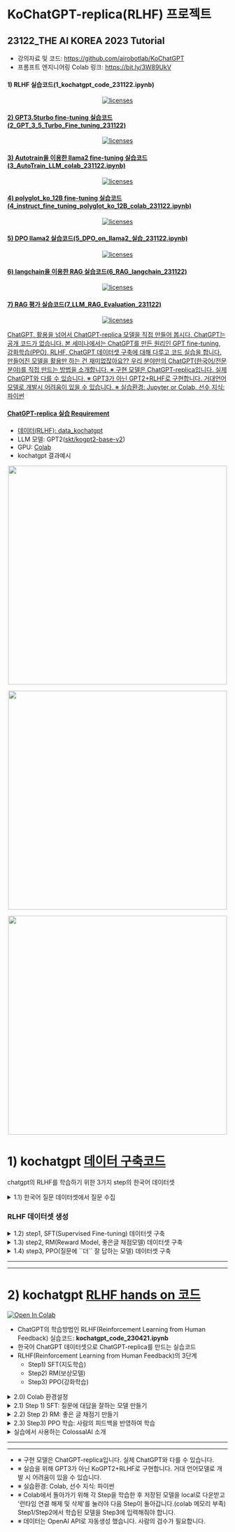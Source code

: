 # KoChatGPT-replica(RLHF) 프로젝트

## 23122_THE AI KOREA 2023 Tutorial
- 강의자료 및 코드: https://github.com/airobotlab/KoChatGPT
- 프롬프트 엔지니어링 Colab 링크: https://bit.ly/3W89UkV

#### 1) RLHF 실습코드(1_kochatgpt_code_231122.ipynb)
<p align="center">
  <a href="https://colab.research.google.com/drive/1_aws1VolXkvd4xIrFExTdc3qd1hm7nNv?usp=sharing">
    <img alt="licenses" src="https://colab.research.google.com/assets/colab-badge.svg"></a>
  <a href="https://github.com/airobotlab/KoChatGPT/stargazers">
</p>

#### 2) GPT3.5turbo fine-tuning 실습코드(2_GPT_3_5_Turbo_Fine_tuning_231122)
<p align="center">
  <a href="https://colab.research.google.com/drive/1qcznV7x6awwn2kDThQ0HM6uPUuD7BeaN?usp=sharing">
    <img alt="licenses" src="https://colab.research.google.com/assets/colab-badge.svg"></a>
  <a href="https://github.com/airobotlab/KoChatGPT/stargazers">
</p>


#### 3) Autotrain을 이용한 llama2 fine-tuning 실습코드(3_AutoTrain_LLM_colab_231122.ipynb)
<p align="center">
  <a href="https://colab.research.google.com/drive/1QXqPVg2P7Im9A7vJsBQpzBqsRsYbzXPD?usp=sharing">
    <img alt="licenses" src="https://colab.research.google.com/assets/colab-badge.svg"></a>
  <a href="https://github.com/airobotlab/KoChatGPT/stargazers">
</p>


#### 4) polyglot_ko_12B fine-tuning 실습코드(4_instruct_fine_tuning_polyglot_ko_12B_colab_231122.ipynb)
<p align="center">
  <a href="https://colab.research.google.com/drive/1SH81IOt4NYOaKVrL5Sa2tt_HeQqduU71?usp=sharing">
    <img alt="licenses" src="https://colab.research.google.com/assets/colab-badge.svg"></a>
  <a href="https://github.com/airobotlab/KoChatGPT/stargazers">
</p>


#### 5) DPO llama2 실습코드(5_DPO_on_llama2_실습_231122.ipynb)
<p align="center">
  <a href="https://colab.research.google.com/drive/1ccQy4wrbzCWQYBvNU1Zvv9HoXM6yiUKt?usp=sharing">
    <img alt="licenses" src="https://colab.research.google.com/assets/colab-badge.svg"></a>
  <a href="https://github.com/airobotlab/KoChatGPT/stargazers">
</p>


#### 6) langchain을 이용한 RAG 실습코드(6_RAG_langchain_231122)
<p align="center">
  <a href="https://colab.research.google.com/drive/1HkhOK7gec-M_QqREj_L_cC36Do3g0QpA?usp=sharing">
    <img alt="licenses" src="https://colab.research.google.com/assets/colab-badge.svg"></a>
  <a href="https://github.com/airobotlab/KoChatGPT/stargazers">
</p>


#### 7) RAG 평가 실습코드(7_LLM_RAG_Evaluation_231122)
<p align="center">
  <a href="https://colab.research.google.com/drive/1mNwADnoDf5giPb4rh2abJFwIDAlCYlGT?usp=sharing">
    <img alt="licenses" src="https://colab.research.google.com/assets/colab-badge.svg"></a>
  <a href="https://github.com/airobotlab/KoChatGPT/stargazers">
</p>


ChatGPT. 활용을 넘어서 ChatGPT-replica 모델을 직접 만들어 봅시다. ChatGPT는 공개 코드가 없습니다. 본 세미나에서는 ChatGPT를 만든 원리인 GPT fine-tuning, 강화학습(PPO), RLHF, ChatGPT 데이터셋 구축에 대해 다루고 코드 실습을 합니다. 만들어진 모델을 활용만 하는 건 재미없잖아요?? 우리 분야만의 ChatGPT(한국어/전문분야)를 직접 만드는 방법을 소개합니다.
  ※ 구현 모델은 ChatGPT-replica입니다. 실제 ChatGPT와 다를 수 있습니다.
  ※ GPT3가 아닌 GPT2+RLHF로 구현합니다. 거대언어모델로 개발시 어려움이 있을 수 있습니다.
  ※ 실습환경: Jupyter or Colab, 선수 지식: 파이썬

####  ChatGPT-replica 실습 Requirement
- 데이터(RLHF): [data_kochatgpt](data_kochatgpt)
- LLM 모델: GPT2([skt/kogpt2-base-v2](https://github.com/SKT-AI/KoGPT2))
- GPU: [Colab](https://colab.research.google.com/?hl=ko)
- kochatgpt 결과예시
<p align="center">
  <img src="img/kochatgpt_output_2.JPG" width="500">
</p>
<p align="center">
  <img src="img/kochatgpt_output_3.JPG" width="500">
</p>
<p align="center">  
  <img src="img/kochatgpt_output_1.JPG" width="500">
</p>
  
# 1) kochatgpt [데이터 구축코드](https://github.com/airobotlab/KoChatGPT/blob/main/kochatgpt_data_230320.ipynb)
chatgpt의 RLHF를 학습하기 위한 3가지 step의 한국어 데이터셋

<details>
  <summary> 1.1) 한국어 질문 데이터셋에서 질문 수집</summary>
  
- **data_kochatgpt/kochatgpt_seed_data.txt** : 한국어 질문 수집 데이터셋 
    - 예시
```
불고기용 고기 한우에요?
쓰던 앱이 유료로 전환됐어
여친이랑 다툼
술 먹고 싶어
잊고싶다.
입냄새 안나나?
새로운 사랑은 찾아와
이명박 대통형은 어느 경축사를 통해 집권 후반기 국정운영에 대한 언급을 하였나?
금액은 얼마에요
리처드 닉슨이 43대 부통령직을 수행한 년도는?
```
- 출처
    - [data1, ChatbotData/11824문장](https://github.com/songys/Chatbot_data/blob/master/ChatbotData.csv)
    - [data2, AI허브_한국어 대화/49711문장](https://aihub.or.kr/aihubdata/data/view.do?currMenu=115&topMenu=100&aihubDataSe=realm&dataSetSn=116)
    - [data3, AI허브_일반상식/100268](https://aihub.or.kr/aihubdata/data/view.do?currMenu=115&topMenu=100&aihubDataSe=realm&dataSetSn=106)
    - [data4, KorQuad/5774](https://korquad.github.io/KorQuad%201.0/)  
    - 4가지 데이터셋에서 총 167,577 질문셋 수집
    - 12,000개 질문 랜덤 추출
</details>


### RLHF 데이터셋 생성

<details>
  <summary> 1.2)  step1, SFT(Supervised Fine-tuning) 데이터셋 구축</summary>
  
###### 1.2.1) 한국어 QA 데이터셋의 질문으로 답변 자동 생성(ChatGPT): 12,000개
- SFT 데이터: [**data_kochatgpt/kochatgpt_1_SFT.jsonl**](https://github.com/airobotlab/KoChatGPT/data_kochatgpt/kochatgpt_1_SFT.jsonl)
- 다음 단어만 잘 생성하는 모델에서 질문에 '잘' 대답하는 모델 만들기
- Human labling이 필요하지만 ChatGPT 이용
- 질문을 입력으로 주고 ChatGPT로 답변 자동생성
- 데이터셋 예시

<img src="img/data_img_1.JPG" width="500">

```json
{
    "prompt": "술 먹고 싶어",
    "completion": "'술은 알코올이 함유된 음료수이며, 건강에 나쁜 영향을 미칠 수 있습니다. 따라서 술을 마시기 전에 본인의 건강 상태와 함께 적당한 양을 마시는 것이 중요합니다. 술을 마시기 전에 반드시 20세 이상인지 확인하시고, 규정된 양 이내에서 적절하게 즐기시길 바랍니다. 또한 술을 마시고 운전하는 것은 절대 금지하시기 바랍니다.",
    "tokens": 189
},
```

###### 1.2.2) langchain을 이용한 채팅데이터 자동생성(ChatGPT): 439개
- SFT 데이터: [**data_kochatgpt/kochatgpt_1_SFT_conversation.jsonl**](https://github.com/airobotlab/KoChatGPT/data_kochatgpt/kochatgpt_1_SFT_conversation.jsonl) : 한국어 질문 수집 데이터셋 
- 다음 단어만 잘 생성하는 모델에서 질문에 '잘' 대답하는 모델 만들기
- ChatGPT로 사람과 AI가 대화를 주고받는 채팅 데이터 생성
- 데이터셋 예시
```
<<start conversation>>
<사람>: 그렇군요. 무엇에 대해 이야기하고 싶으세요?
<챗봇>: 궁금하신 주제에 대해 이야기하고 싶으신가요? 예를 들어 여행, 식품, 스포츠, 등등 다양한 토론에 참여할 수 있습니다.
<사람>: 그래서 스포츠에 대해 이야기해볼까요?
<챗봇>: 그렇습니다. 스포츠에 대해 말씀하시겠습니까? 스포츠는 다양한 종목과 관련된 주제로 비슷한 경기를 비교하거나 새로운 경기를 분석할 수 있습니다. 또한 스포츠 관련 소식과 업데이트 등을 제공할 수 있습니다.
<사람>: 괜찮습니다. 소식이나 업데이트는 어떻게 받을 수 있나요?
<챗봇>: 귀하는 스포츠 관련 소식과 업데이트를 접할 수 있는 다양한 방법을 사용할 수 있습니다. 예를 들면 스포츠 사이트, 스포츠 앱, 스포츠 유튜브 채널 등을 통해 스포츠 소식과 업데이트를 받을 수 있습니다. 또한 소셜 미디어에서도 스포츠 소식과 업데이트를 받을 수 있습니다.
<사람>: 감사합니다. 이제 스포츠 소식과 업데이트를 받아볼 준비가 되었습니다.
<챗봇>: 그렇게 되었군요. 스포츠 소식과 업데이트를 받기 위해 귀하가 해야 할 준비는 무엇인가요? 스포츠 사이트, 스포츠 앱, 스포츠 유튜브 채널, 소셜 미디어 등을 통해 스포츠 소식과 업데이트를 받기 위해 준비해야 합니다.
```

</details>

<details>
  <summary> 1.3)  step2, RM(Reward Model, 좋은글 채점모델) 데이터셋 구축</summary>

- RM 데이터: [**data_kochatgpt/kochatgpt_2_RM.jsonl**](https://github.com/airobotlab/KoChatGPT/data_kochatgpt/kochatgpt_2_RM.jsonl): 10,220개
- Ranking 데이터가 필요하므로 동일한 prompt에 대해 각기 다른 3가지 답변 자동 생성
    - 1) ChatGPT로 생성
    - 2) GPT3로 생성('text-davinci-003')
    - 3) GPT3로 생성('text-ada-001')
- ChatGPT > GPT3-davinci > GPT3-ada 순으로 랜덤하게 섞은 후 ranking 자동 생성
- 데이터셋 예시
```
[
    {
        "prompt": "번디는 자신이 탐정잡지, 범죄소설 그리고 성범죄 관련 실제 범죄 다큐멘터리들을 탐독했다고 누구에게 말했나?",
        "completion_0": "번디는 다큐멘터리 방송 감독티비 에게 말했다.",
        "completion_1": "라이언에게 말했다.",
        "completion_2": "It is said that the doctor said to her: \"You are in a condition that makes you harmful to yourself and others, but do not worry, I will take care of you.\" \n\n\"I am not worried about myself, why should I be?\" \n\"Because you are aLily and should as much as possible avoid touching yourself in order to protect yourself.\"",
        "ranking": [
            1,
            0,
            2
        ]
    }, ...
]
```
- 사람이 labeling 시 문장을 읽고 ranking을 0~2로 순위를 매긴다
- 향후 Step2) RM 모델을 학습할 때는 아래 형식으로 ranking을 2개씩 묶어 chosen과 rejected 데이터셋으로 변환하여 사용함
```
data = {}
data['prompt'] = 'prompt'
data['chosen'] = 'good_sentence'
data['rejected'] = 'bad_sentence'
```

</details>
  
  
<details>
  <summary> 1.4)  step3, PPO(질문에 ``더`` 잘 답하는 모델) 데이터셋 구축</summary>
  
- PPO 데이터: [**data_kochatgpt/kochatgpt_3_PPO.jsonl**](https://github.com/airobotlab/KoChatGPT/data_kochatgpt/kochatgpt_3_PPO.jsonl): 12,000개
- AI가 자동으로 글을 생성하기 위한 prompt 데이터셋
- SFT 데이터셋에서 prompt만 가져와서 jsonl 형태로 변형후 저장
```
[
    {
        "prompt": ""
    },
    {
        "prompt": ""
    }, ...    
]
```

</details>
  
* * *
* * *

# 2) kochatgpt [RLHF hands on 코드](https://github.com/airobotlab/KoChatGPT/blob/main/kochatgpt_code_230421.ipynb)
  
<a href="https://bit.ly/41EcPDC">
  <img src="https://colab.research.google.com/assets/colab-badge.svg" alt="Open In Colab"/>
</a>
  

- ChatGPT의 학습방법인 RLHF(Reinforcement Learning from Human Feedback) 실습코드: **kochatgpt_code_230421.ipynb**
- 한국어 ChatGPT 데이터셋으로 ChatGPT-replica를 만드는 실습코드
- RLHF(Reinforcement Learning from Human Feedback)의 3단계
    - Step1) SFT(지도학습)
    - Step2) RM(보상모델)
    - Step3) PPO(강화학습)


<details>
  <summary> 2.0) Colab 환경설정 </summary>
    - 1min 소요
    - python>=3.8
    - torch 1.x
    
```python
# torch 버전 다운. torch>=2.0 에선 colosalai가 동작안함
!pip uninstall torch -y
!pip install torch==1.13.1+cu116 --extra-index-url https://download.pytorch.org/whl/cu116

import torch

print("Torch version:{}".format(torch.__version__))
print("cuda version: {}".format(torch.version.cuda))
print("cudnn version:{}".format(torch.backends.cudnn.version()))

# for ColossalAI
!pip install colossalai==0.2.7

# setup data
!git clone https://github.com/airobotlab/KoChatGPT
!mv KoChatGPT/data_kochatgpt .
!mv KoChatGPT/img .

# install chatgpt(colossalai) library
%cd KoChatGPT/colossalai_ChatGPT_230319/
!pip install .
%cd ../../

# setup etc library
!pip install openai
!pip install langchain==0.0.113
!pip install pandas>=1.4.1
```
</details>

<details>
  <summary> 2.1) Step 1) SFT: 질문에 대답을 잘하는 모델 만들기 </summary>
  
- SFT: Supervised Fine Tuning
- Fine-tune a pretrained LLM on a specific domain or corpus of instructions and human demonstrations
- 기존 GPT3는 다음 단어를 잘 맞추는 모델. But 질문에 대해 답을 맞추는 모델이 X
- 질문에 응답을 잘하도록 SFT 수행
- 먼저 사람이 지시에 대한 대답을 직접 작성(데이터 13,000개)하고, 이 데이터셋으로 SFT
- 데이터: 질문-응답 쌍 데이터셋(12,000개)
- 예시)
    - 질문(prompt): 인공지능을 설명해보세요
    - 응답(completion): 인공지능은 인간의 학습능력, 추론능력, 지각능력을 인공적으로 구현하려는 컴퓨터 과학의 세부분야 중 하나이다. ...  

- code reference
    - [fine tuning code_1](https://github.com/philschmid/fine-tune-GPT-2/blob/master/Fine_tune_a_non_English_GPT_2_Model_with_Huggingface.ipynb)
    - [fine tuning code_2](https://github.com/Beomi/KoAlpaca/blob/main/train.py)

- **SFT 예시**  
<img src="img/1_SFT_1.png" width="500">  

- **모델 입출력 예시**  
<img src="img/image_step1.JPG" width="500">  

- **전체 구조**  
<img src="https://huggingface.co/datasets/huggingface/documentation-images/resolve/main/blog/rlhf/pretraining.png" width="500">

- **데이터셋 형태**
step1) SFT(actor_training_data): SFT 지도 미세 조정에 사용되는 JSON 데이터
```json
[
    {
        "prompt": "",
        "completion": ""        
    }, ...
]
```

- **결과물**
    - Before: 다음 단어만 잘 생성 했었음
    - After: 질문에 ‘잘’ 대답하는 모델
    
</details>

<details>
  <summary> 2.2) Step 2) RM: 좋은 글 채점기 만들기 </summary>

- Collect a human annotated dataset and train a reward model
- **배경**
    - 기존 AI는 주관적인 글을 채점(점수화) 할 수 없었음
    - 사람이 직접 피드백을 줘서 글 채점의 척도로 사용하자
    - 매번 사람이 채점할 수 없으니, 사람의 채점을 모방하는 **좋은글 채점 AI모델** 을 만들자
    - 채점 AI모델을 만드려면, 사람이 글을 채점한 데이터셋(33,000개)이 필요하다
    - 동일 질문에 대해 AI모델이 생성한 여러 글(한 번에 4~6개 세트)을 사람이 직접 ranking을 매긴다.
    - 왜?? 사람이 생성한 글에 바로 점수를 매기게 되면 사람마다 기준이 다를 수 있기 때문에 순위로
    - **C > B > A**  

- **Human labeling 예시**
<img src="img/2_RM_1.png" width="700">  


- **좋은글 채점 모델 학습(RM, Reward Model)**
    - 1등 글은 높은 점수를
    - 꼴등 데이터는 낮은 점수를
    - 입력: AI가 생성한 글
    - 출력: 0~1점  


- 보상모델 입출력
<img src="img/2_RM_2.png" width="700">

- **결과물**
    - Before: 좋은 글, 나쁜 글 판단 불가능
    - After: 사람이 읽기에 좋은글/나쁜글 판단 모델
    
    
- **전체 구조**
<img src="https://huggingface.co/datasets/huggingface/documentation-images/resolve/main/blog/rlhf/reward-model.png" width="500">


</details>

<details>
  <summary> 2.3) Step3) PPO 학습: 사람의 피드백을 반영하여 학습 </summary>


- Further fine-tune the LLM from step 1 with the reward model and this dataset using RL (e.g. PPO)
- 배경
    - **사람의 순위를 모사한 보상모델(RM)** 의 점수가 높아지도록 학습 (31,000개)
    - 초기 모델에 비해 너무 많이 바뀌지 않도록  
    
<img src="./img/3_PPO_1.png" width="650">

<img src="https://huggingface.co/datasets/huggingface/documentation-images/resolve/main/blog/rlhf/rlhf.png" width="500">

- Fine-tuning 태스크를 강화학습 문제로 다음과 같이 정형화
    - Policy: 언어모델-프롬프트를 입력으로 받아 텍스트의 시퀀스(혹은 그 확률)를 리턴
    - Action space : 언어모델의 모든 단어 (일반적으로 5만개 분량)
    - Observation space : 가능한 인풋 토큰 시퀀스 (단어개수^시퀀스길이 이므로 엄청 큼!)
    - Reward function : 보상모델과 policy shift에 대한 제약조건의 조합으로 정의됨

<img src="img/3_PPO_2.png" width="500">

- Frozen Model과 Non-frozen(trainable) Model의 텍스트 출력 확률간 KL divergence를 계산
- trainable Model의 weight가 완전히 바뀌는 것을 방지하고 Reward Model에 말도 되지 않는 텍스트로 출력을 시작하는 것을 방지

<img src="img/3_PPO_3.png" width="500">

- PPO process
[1] 초기화를 위해 intial probs(initial output text probabilities)를 new probs(new output text probabilities)와 동일하게 만듬

- while:
    - [2] New probs와 initial probs간 ratio을 계산함
    - [3] 아래 공식에 따라 loss를 계산함.
        - loss = -min(ratio * R, clip(ratio, 0.8, 1.2) * R)
            - R = reward + KL (or 0.8*reward + 0.2*KL와 같은 weighted average)
            - clip(ratio, 0.8, 1.2) → 0.8 ≤ ratio ≤ 1.2
    - [4] Loss를 backpropagating하여 SFT Model의 weight를 업데이트함

    - [5] 새롭게 업데이트된 SFT 모델로 new probs를 계산함

    - [6] 2번부터 6번을 N 번 반복함

- [loss1](https://github.com/hpcaitech/ColossalAI/blob/1216d1e7bdf223d831895e34c01fb40df36ea9c7/applications/ChatGPT/chatgpt/experience_maker/naive.py#L7)
- [loss2](https://github.com/hpcaitech/ColossalAI/blob/1216d1e7bdf223d831895e34c01fb40df36ea9c7/applications/ChatGPT/chatgpt/models/utils.py#L31)


</details>

<details>
  <summary> 실습에서 사용하는 ColossalAI 소개 </summary>


- **[ColossalAI](https://github.com/hpcaitech/ColossalAI/tree/main/applications/ChatGPT)**
    - step2 RM 학습과 step3 PPO 코드 깔끔하게 제공
    - Multi-GPU로 DDP, ColossalAIStrategy, LoRA 학습코드 제공!!
    
- **ColossalAI 장점**
    - ColossalAI는 pytorch에 비해 추론시 1.4배 빠르고, 학습시 7.7배 빠르다!!
    - ColossalAI는 pytorch와 비교해 10.3배 큰 모델을 처리할수 있다!!
    
<img src="https://raw.githubusercontent.com/hpcaitech/public_assets/main/applications/chatgpt/ChatGPT%20scaling.png" width="800">

<img src="https://raw.githubusercontent.com/hpcaitech/public_assets/main/applications/chatgpt/ChatGPT-1GPU.jpg" width="500">

</details>

* * *
* * *

- ※ 구현 모델은 ChatGPT-replica입니다. 실제 ChatGPT와 다를 수 있습니다.
- ※ 실습을 위해 GPT3가 아닌 KoGPT2+RLHF로 구현합니다. 거대 언어모델로 개발 시 어려움이 있을 수 있습니다.
- ※ 실습환경: Colab, 선수 지식: 파이썬
- ※ Colab에서 돌아가기 위해 각 Step을 학습한 후 저장된 모델을 local로 다운받고 '런타임 연결 해제 및 삭제'를 눌러야 다음 Step이 돌아갑니다.(colab 메모리 부족) Step1/Step2에서 학습된 모델을 Step3에 입력해줘야 합니다.
- ※ 데이터는 OpenAI API로 자동생성 했습니다. 사람의 검수가 필요합니다.

